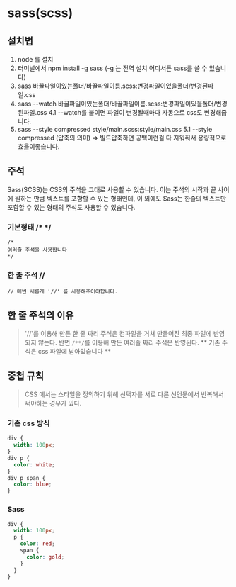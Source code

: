 # sass(scss)

## 설치법

1. node 를 설치
2. 터미널에서 npm install -g sass (-g 는 전역 설치 어디서든 sass를 쓸 수 있습니다)
3. sass 바꿀파일이있는폴더/바꿀파일이름.scss:변경파일이있을폴더/변경된파일.css
4. sass --watch 바꿀파일이있는폴더/바꿀파일이름.scss:변경파일이있을폴더/변경된파일.css
   4.1 --watch를 붙이면 파일이 변경될때마다 자동으로 css도 변경해줍니다.
5. sass --style compressed style/main.scss:style/main.css
   5.1 --style compressed (압축의 의미) => 빌드압축하면 공백이런걸 다 지워줘서 용량적으로 효율이좋습니다.

## 주석

Sass(SCSS)는 CSS의 주석을 그대로 사용할 수 있습니다.
이는 주석의 시작과 끝 사이에 원하는 만큼 텍스트를 포함할 수 있는 형태인데, 이 외에도 Sass는 한줄의 텍스트만 포함할 수 있는 형태의 주석도 사용할 수 있습니다.

### 기본형태 /\* \*/

```
/*
여러줄 주석을 사용합니다
*/
```

### 한 줄 주석 //

```
// 매번 새롭게 '//' 를 사용해주어야합니다.
```

## 한 줄 주석의 이유

> '//'를 이용해 만든 한 줄 짜리 주석은 컴파일을 거쳐 만들어진 최종 파일에 반영되지 않는다. 반면 `/**/`를 이용해 만든 여러줄 짜리 주석은 반영된다. ** 기존 주석은 css 파일에 남아있습니다 **

## 중첩 규칙

> CSS 에서는 스타일을 정의하기 위해 선택자를 서로 다른 선언문에서 반복해서 써야하는 경우가 있다.

### 기존 css 방식

```css
div {
  width: 100px;
}
div p {
  color: white;
}
div p span {
  color: blue;
}
```

### Sass

```css
div {
  width: 100px;
  p {
    color: red;
    span {
      color: gold;
    }
  }
}
```
